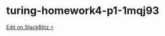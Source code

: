 # turing-homework4-p1-1mqj93

[Edit on StackBlitz ⚡️](https://stackblitz.com/edit/turing-homework4-p1-1mqj93)